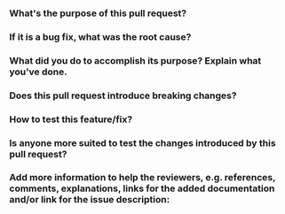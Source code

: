 <!---
Thank you for contributing, please fill these checks and give more information about the changes you're introducing.
Many of these questions are optional, but please keep in mind that a better description leads to a better review.
For questions that don't apply to your changes, just delete its section.

Please check if the pull request fulfills these requirements:
1. The commit messages follow our [guidelines](https://3778.atlassian.net/wiki/spaces/ENG/pages/252543089/How+We+Use+GitHub);
2. Tests for the changes have been added/performed;
3. Docs have been added/updated.

If you need the help of any person or team to apply these changes, please `@` them in the end of the description and mark them as reviewers.

This comment section won't be displayed on the PR description. If you wish to remove it from the description source fell free to delete it.
--->
### What's the purpose of this pull request?


### If it is a bug fix, what was the root cause?


### What did you do to accomplish its purpose? Explain what you've done.


### Does this pull request introduce breaking changes?


### How to test this feature/fix?


### Is anyone more suited to test the changes introduced by this pull request?


### Add more information to help the reviewers, e.g. references, comments, explanations, links for the added documentation and/or link for the issue description:
